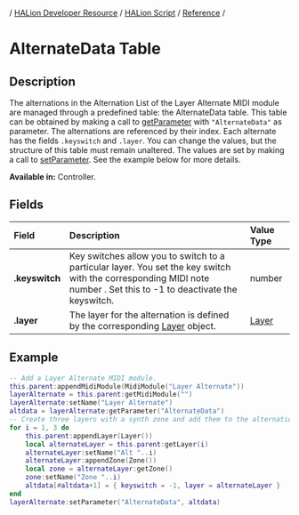 / [HALion Developer Resource](../../HALion-Developer-Resource.md) / [HALion Script](./HALion-Script.md) / [Reference](./Reference.md) /

# AlternateData Table

## Description

The alternations in the Alternation List of the Layer Alternate MIDI module are managed through a predefined table: the AlternateData table. This table can be obtained by making a call to [getParameter](./getParameter.md) with ``"AlternateData"`` as parameter. The alternations are referenced by their index. Each alternate has the fields ``.keyswitch`` and ``.layer``. You can change the values, but the structure of this table must remain unaltered. The values are set by making a call to [setParameter](./setParameter.md). See the example below for more details.

**Available in:** Controller.

## Fields

|Field|Description|Value Type|
|:-|:-|:-|
|**.keyswitch**|Key switches allow you to switch to a particular layer. You set the key switch with the corresponding MIDI note number . Set this to -1 to deactivate the keyswitch.|number|
|**.layer**|The layer for the alternation is defined by the corresponding [Layer](./Layer.md) object.|[Layer](./Layer.md)|

## Example

```lua
-- Add a Layer Alternate MIDI module.
this.parent:appendMidiModule(MidiModule("Layer Alternate"))
layerAlternate = this.parent:getMidiModule("")
layerAlternate:setName("Layer Alternate")
altdata = layerAlternate:getParameter("AlternateData")
-- Create three layers with a synth zone and add them to the alternation list.
for i = 1, 3 do
    this.parent:appendLayer(Layer())
    local alternateLayer = this.parent:getLayer(i)
    alternateLayer:setName("Alt "..i)
    alternateLayer:appendZone(Zone())
    local zone = alternateLayer:getZone()
    zone:setName("Zone "..i)
    altdata[#altdata+1] = { keyswitch = -1, layer = alternateLayer }
end
layerAlternate:setParameter("AlternateData", altdata)
```